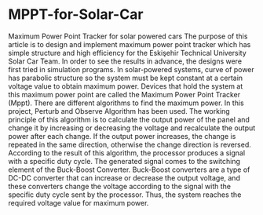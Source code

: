 # MPPT-for-Solar-Car
Maximum Power Point Tracker for solar powered cars
The purpose of this article is to design and implement maximum power point tracker which has
simple structure and high efficiency for the Eskişehir Technical University Solar Car Team. In order
to see the results in advance, the designs were first tried in simulation programs. In solar-powered
systems, curve of power has parabolic structure so the system must be kept constant at a certain
voltage value to obtain maximum power. Devices that hold the system at this maximum power point
are called the Maximum Power Point Tracker (Mppt). There are different algorithms to find the
maximum power. In this project, Perturb and Observe Algorithm has been used. The working
principle of this algorithm is to calculate the output power of the panel and change it by increasing or
decreasing the voltage and recalculate the output power after each change. If the output power
increases, the change is repeated in the same direction, otherwise the change direction is reversed.
According to the result of this algorithm, the processor produces a signal with a specific duty cycle.
The generated signal comes to the switching element of the Buck-Boost Converter. Buck-Boost
converters are a type of DC-DC converter that can increase or decrease the output voltage, and these
converters change the voltage according to the signal with the specific duty cycle sent by the
processor. Thus, the system reaches the required voltage value for maximum power.
